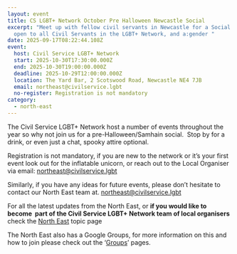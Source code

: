 ```yaml
---
layout: event
title: CS LGBT+ Network October Pre Halloween Newcastle Social
excerpt: "Meet up with fellow civil servants in Newcastle for a Social.  This is
  open to all Civil Servants in the LGBT+ Network, and a:gender "
date: 2025-09-17T08:22:44.108Z
event:
  host: Civil Service LGBT+ Network
  start: 2025-10-30T17:30:00.000Z
  end: 2025-10-30T19:00:00.000Z
  deadline: 2025-10-29T12:00:00.000Z
  location: The Yard Bar, 2 Scotswood Road, Newcastle NE4 7JB
  email: northeast@civilservice.lgbt
  no-register: Registration is not mandatory
category:
  - north-east
---
```

The Civil Service LGBT+ Network host a number of events throughout the year so why not join us for a pre-Halloween/Samhain social.  Stop by for a drink, or even just a chat, spooky attire optional.

Registration is not mandatory, if you are new to the network or it’s your first event look out for the inflatable unicorn, or reach out to the Local Organiser via email: [northeast@civilservice.lgbt](mailto:northeast@civilservice.lgbt)

Similarly, if you have any ideas for future events, please don’t hesitate to contact our North East team at. [northeast@civilservice.lgbt](mailto:northeast@civilservice.lgbt)

For all the latest updates from the North East, or **if you would like to become  part of the Civil Service LGBT+ Network team of local organisers** check the [North East](https://www.civilservice.lgbt/topic/north-east) topic page

T﻿he North East also has a Google Groups, for more information on this and how to join please check out the ‘[Groups](https://www.civilservice.lgbt/groups/)’ pages.